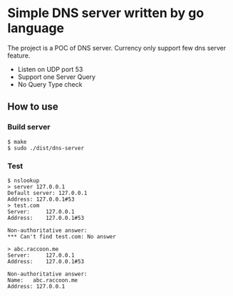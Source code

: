 # Simple DNS server written by go language

The project is a POC of DNS server. Currency only support few dns server feature.

- Listen on UDP port 53
- Support one Server Query
- No Query Type check

## How to use

### Build server
```
$ make
$ sudo ./dist/dns-server
```

### Test

```
$ nslookup
> server 127.0.0.1
Default server: 127.0.0.1
Address: 127.0.0.1#53
> test.com
Server:		127.0.0.1
Address:	127.0.0.1#53

Non-authoritative answer:
*** Can't find test.com: No answer

> abc.raccoon.me
Server:		127.0.0.1
Address:	127.0.0.1#53

Non-authoritative answer:
Name:	abc.raccoon.me
Address: 127.0.0.1
```

